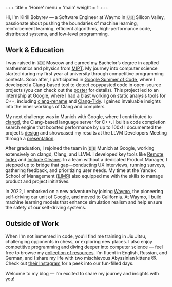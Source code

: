 +++
title = 'Home'
menu = 'main'
weight = 1
+++

Hi, I'm Kirill Bobyrev — a Software Engineer at Waymo in :us: Silicon Valley,
passionate about pushing the boundaries of machine learning, reinforcement
learning, efficient algorithms, high-performance code, distributed systems, and
low-level programming.

## Work & Education

I was raised in :ru: Moscow and earned my Bachelor’s degree in applied
mathematics and physics from
[MIPT](https://en.wikipedia.org/wiki/Moscow_Institute_of_Physics_and_Technology).
My journey into computer science started during my first year at university
through competitive programming contests. Soon after, I participated in [Google
Summer of Code](https://summerofcode.withgoogle.com/), where I developed a
Clang-based tool to detect copypasted code in open-source projects (you can
check out the
[poster](https://github.com/kirillbobyrev/code-clone-detection-llvm-devmtg15-poster)
for details). This project led to an internship at Google, where I had a blast
working on static analysis tools for C++, including
[clang-rename](https://clang.llvm.org/extra/clang-rename.html) and
[Clang-Tidy](https://clang.llvm.org/extra/clang-tidy/index.html). I gained
invaluable insights into the inner workings of Clang and compilers.

My next challenge was in Munich with Google, where I contributed to
[clangd](https://clangd.llvm.org/), the Clang-based language server for C++. I
built a code completion search engine that boosted performance by up to 100x! I
documented the project’s
[design](https://docs.google.com/document/d/1C-A6PGT6TynyaX4PXyExNMiGmJ2jL1UwV91Kyx11gOI/)
and showcased my results at the LLVM Developers Meeting through a
[presentation](https://www.youtube.com/watch?v=VhxrFor3VyQ).

After graduation, I rejoined the team in :de: Munich at Google, working
extensively on clangd, Clang, and LLVM. I developed key tools like [Remote
Index](https://clangd.llvm.org/design/remote-index) and [Include
Cleaner](https://clangd.llvm.org/design/include-cleaner). In a team without a
dedicated Product Manager, I stepped up to bridge that gap—conducting UX
interviews, running surveys, gathering feedback, and prioritizing user needs. My
time at the Yandex School of Management
([ШМЯ](https://academy.yandex.ru/schools/management)) also equipped me with the
skills to manage product and project initiatives.

In 2022, I embarked on a new adventure by joining [Waymo](https://waymo.com/),
the pioneering self-driving car unit of Google, and moved to California. At
Waymo, I build machine learning models that enhance simulation realism and help
ensure the safety of our self-driving systems.

## Outside of Work

When I'm not immersed in code, you'll find me training in Jiu Jitsu, challenging
opponents in chess, or exploring new places. I also enjoy competitive
programming and diving deeper into computer science — feel free to browse my
[collection of
resources](https://github.com/kirillbobyrev/computer-science-resources). I’m
fluent in English, Russian, and German, and I share my life with two mischievous
Abyssinian kittens :cat:. Check out [their
Instagram](https://instagram.com/dixie_pixie_cats) for a peek into our
fun-filled days.

Welcome to my blog — I’m excited to share my journey and insights with you!
